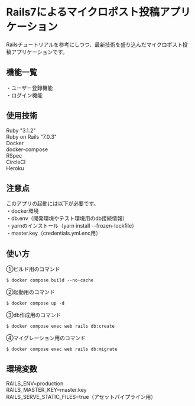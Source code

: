 # Rails7によるマイクロポスト投稿アプリケーション
Railsチュートリアルを参考にしつつ、最新技術を盛り込んだマイクロポスト投稿アプリケーションです。

## 機能一覧
・ユーザー登録機能  
・ログイン機能  

## 使用技術
Ruby "3.1.2"  
Ruby on Rails "7.0.3"  
Docker  
docker-compose  
RSpec  
CircleCI  
Heroku  

## 注意点
このアプリの起動には以下が必要です。  
・docker環境  
・db.env（開発環境やテスト環境用のdb接続情報）  
・yarnのインストール（yarn install --frozen-lockfile）  
・master.key（credentials.yml.enc用）  

## 使い方
①ビルド用のコマンド  
```
$ docker compose build --no-cache
```  
  
②起動用のコマンド  
```
$ docker compose up -d
```  
  
③db作成用のコマンド  
```
$ docker compose exec web rails db:create
```  
  
④マイグレーション用のコマンド  
```
$ docker compose exec web rails db:migrate
```

## 環境変数
RAILS_ENV=production  
RAILS_MASTER_KEY=master.key  
RAILS_SERVE_STATIC_FILES=true（アセットパイプライン用）  
